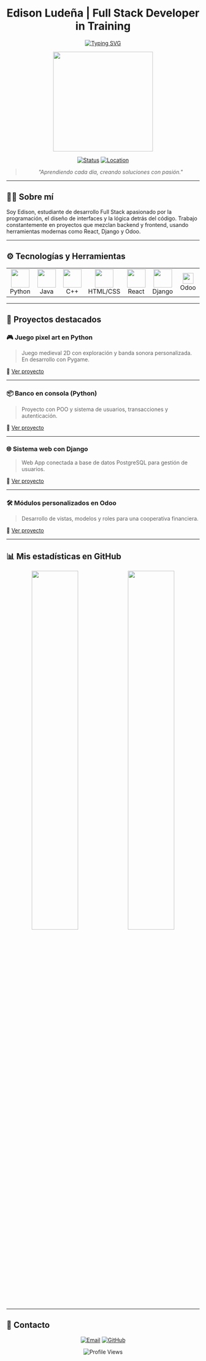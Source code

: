 <div align="center">

# Edison Ludeña | Full Stack Developer in Training

[![Typing SVG](https://readme-typing-svg.herokuapp.com?font=Fira+Code&size=28&pause=1000&color=38BDF8&width=600&lines=Full+Stack+Developer+in+Training;Learning+React%2C+Django+and+Odoo;Building+cool+projects+with+code)](https://git.io/typing-svg)

<img src="https://media.tenor.com/IyKZrxP1uX4AAAAM/tainy.gif" width="260" />

[![Status](https://img.shields.io/badge/Status-Open%20to%20Work-38BDF8?style=for-the-badge&logo=opencollective&logoColor=white)](https://github.com/edison32wlq)
[![Location](https://img.shields.io/badge/Location-Ecuador-FB7185?style=for-the-badge&logo=google-maps&logoColor=white)](https://www.google.com/maps/place/Ecuador)

> *"Aprendiendo cada día, creando soluciones con pasión."*

</div>

---

## 👨‍💻 Sobre mí

Soy Edison, estudiante de desarrollo Full Stack apasionado por la programación, el diseño de interfaces y la lógica detrás del código. Trabajo constantemente en proyectos que mezclan backend y frontend, usando herramientas modernas como React, Django y Odoo.

---

## ⚙️ Tecnologías y Herramientas

<div align="center">

<table align="center">
  <tr>
    <td align="center" width="90">
      <img src="https://skillicons.dev/icons?i=python" width="48" />
      <br>Python
    </td>
    <td align="center" width="90">
      <img src="https://skillicons.dev/icons?i=java" width="48" />
      <br>Java
    </td>
    <td align="center" width="90">
      <img src="https://skillicons.dev/icons?i=cpp" width="48" />
      <br>C++
    </td>
    <td align="center" width="90">
      <img src="https://skillicons.dev/icons?i=html,css" width="48" />
      <br>HTML/CSS
    </td>
    <td align="center" width="90">
      <img src="https://skillicons.dev/icons?i=react" width="48" />
      <br>React
    </td>
    <td align="center" width="90">
      <img src="https://skillicons.dev/icons?i=django" width="48" />
      <br>Django
    </td>
    <td align="center" width="90">
      <img src="https://img.shields.io/badge/Odoo-8722C7?style=for-the-badge&logo=odoo&logoColor=white" height="28" />
      <br>Odoo
    </td>
  </tr>
</table>

</div>

---

## 🚀 Proyectos destacados

### 🎮 Juego pixel art en Python
> Juego medieval 2D con exploración y banda sonora personalizada. En desarrollo con Pygame.

🔗 [Ver proyecto](https://github.com/edison32wlq/juego-medieval)

---

### 📦 Banco en consola (Python)
> Proyecto con POO y sistema de usuarios, transacciones y autenticación.

🔗 [Ver proyecto](https://github.com/edison32wlq/banco-consola)

---

### 🌐 Sistema web con Django
> Web App conectada a base de datos PostgreSQL para gestión de usuarios.

🔗 [Ver proyecto](https://github.com/edison32wlq/sistema-django)

---

### 🛠 Módulos personalizados en Odoo
> Desarrollo de vistas, modelos y roles para una cooperativa financiera.

🔗 [Ver proyecto](https://github.com/edison32wlq/modulo-odoo-cooperativa)

---

## 📊 Mis estadísticas en GitHub

<div align="center">
  <img width="49%" src="https://github-readme-stats.vercel.app/api?username=edison32wlq&show_icons=true&theme=tokyonight&bg_color=0D1117&title_color=38BDF8&text_color=FFFFFF&icon_color=FB7185&border_color=38BDF8&hide_border=false" />
  <img width="49%" src="https://github-readme-stats.vercel.app/api/top-langs/?username=edison32wlq&layout=compact&theme=tokyonight&bg_color=0D1117&title_color=38BDF8&text_color=FFFFFF&border_color=38BDF8&hide_border=false" />
</div>

---

## 🤝 Contacto

<div align="center">

[![Email](https://img.shields.io/badge/Email-edyl.dev%40gmail.com-A78BFA?style=for-the-badge&logo=gmail&logoColor=white)](mailto:edyl.dev@gmail.com)
[![GitHub](https://img.shields.io/badge/GitHub-edison32wlq-38BDF8?style=for-the-badge&logo=github&logoColor=white)](https://github.com/edison32wlq)

<img src="https://komarev.com/ghpvc/?username=edison32wlq&style=for-the-badge&color=38BDF8" alt="Profile Views" />

</div>
